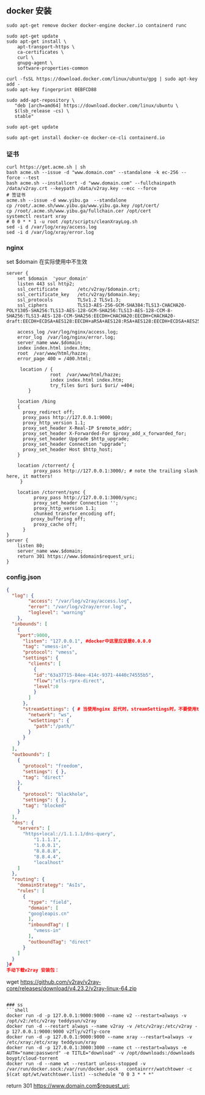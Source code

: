 ## docker 安装
```
sudo apt-get remove docker docker-engine docker.io containerd runc

sudo apt-get update
sudo apt-get install \
    apt-transport-https \
    ca-certificates \
    curl \
    gnupg-agent \
    software-properties-common

curl -fsSL https://download.docker.com/linux/ubuntu/gpg | sudo apt-key add -
sudo apt-key fingerprint 0EBFCD88

sudo add-apt-repository \
   "deb [arch=amd64] https://download.docker.com/linux/ubuntu \
   $(lsb_release -cs) \
   stable"
   
sudo apt-get update

sudo apt-get install docker-ce docker-ce-cli containerd.io
```

### 证书
```
curl https://get.acme.sh | sh
bash acme.sh --issue -d "www.domain.com" --standalone -k ec-256 --force --test
bash acme.sh --installcert -d "www.domain.com" --fullchainpath /data/v2ray.crt --keypath /data/v2ray.key --ecc --force          
# 签证书                   
acme.sh --issue -d www.yibu.ga  --standalone 
cp /root/.acme.sh/www.yibu.ga/www.yibu.ga.key /opt/cert/
cp /root/.acme.sh/www.yibu.ga/fullchain.cer /opt/cert
systemctl restart xray
# 0 0 * * 1 -u root /opt/scripts/cleanXrayLog.sh
sed -i d /var/log/xray/access.log
sed -i d /var/log/xray/error.log
```

### nginx
set $domain 在实际使用中不生效
```nginx
server {
    set $domain  'your_domain'
    listen 443 ssl http2;
    ssl_certificate       /etc/v2ray/$domain.crt;
    ssl_certificate_key   /etc/v2ray/$domain.key;
    ssl_protocols         TLSv1.2 TLSv1.3;
    ssl_ciphers           TLS13-AES-256-GCM-SHA384:TLS13-CHACHA20-POLY1305-SHA256:TLS13-AES-128-GCM-SHA256:TLS13-AES-128-CCM-8-SHA256:TLS13-AES-128-CCM-SHA256:EECDH+CHACHA20:EECDH+CHACHA20-draft:EECDH+ECDSA+AES128:EECDH+aRSA+AES128:RSA+AES128:EECDH+ECDSA+AES256:EECDH+aRSA+AES256:RSA+AES256:EECDH+ECDSA+3DES:EECDH+aRSA+3DES:RSA+3DES:!MD5;

    access_log /var/log/nginx/access.log;
    error_log  /var/log/nginx/error.log;
    server_name www.$domain;
    index index.html index.htm;
    root  /var/www/html/hazze;
    error_page 400 = /400.html;

     location / {
                root  /var/www/html/hazze;
                index index.html index.htm;
                try_files $uri $uri $uri/ =404;
        }

    location /bing
    {
      proxy_redirect off;
      proxy_pass http://127.0.0.1:9000;
      proxy_http_version 1.1;
      proxy_set_header X-Real-IP $remote_addr;
      proxy_set_header X-Forwarded-For $proxy_add_x_forwarded_for;
      proxy_set_header Upgrade $http_upgrade;
      proxy_set_header Connection "upgrade";
      proxy_set_header Host $http_host;
    }
    
    location /ctorrent/ {
          proxy_pass http://127.0.0.1:3000/; # note the trailing slash here, it matters!
     }
  
    location /ctorrent/sync {
          proxy_pass http://127.0.0.1:3000/sync;
          proxy_set_header Connection '';
          proxy_http_version 1.1;
          chunked_transfer_encoding off;
         proxy_buffering off;
          proxy_cache off;
      }
}
server {
    listen 80;
    server_name www.$domain;
    return 301 https://www.$domain$request_uri;
} 
```

### config.json
```json
{
  "log": {
        "access": "/var/log/v2ray/access.log",
        "error": "/var/log/v2ray/error.log",
        "loglevel": "warning"
    },
  "inbounds": [
    {
    "port":9000,
      "listen": "127.0.0.1", #docker中这里应该是0.0.0.0
      "tag": "vmess-in",
      "protocol": "vmess",
      "settings": {
        "clients": [
          {
          "id":"63a37715-84ee-414c-9371-4440c74555b5",
          "flow":"xtls-rprx-direct",
          "level":0
          }
        ]
      },
      "streamSettings": { # 当使用nginx 反代时，streamSettings时，不要使用tls相关设置，否则会导致400
        "network": "ws",
        "wsSettings": {
          "path":"/path/"
        }
      }
    }
  ],
  "outbounds": [
    {
      "protocol": "freedom",
      "settings": { },
      "tag": "direct"
    },
    {
      "protocol": "blackhole",
      "settings": { },
      "tag": "blocked"
    }
  ],
  "dns": {
    "servers": [
      "https+local://1.1.1.1/dns-query",
          "1.1.1.1",
          "1.0.0.1",
          "8.8.8.8",
          "8.8.4.4",
          "localhost"
    ]
  },
  "routing": {
    "domainStrategy": "AsIs",
    "rules": [
      {
        "type": "field",
        "domain": [
        "googleapis.cn"
        ],
        "inboundTag": [
          "vmess-in"
        ],
        "outboundTag": "direct"
      }
    ]
  }
}# 
手动下载v2ray 安装包：
```
wget https://github.com/v2ray/v2ray-core/releases/download/v4.23.2/v2ray-linux-64.zip
```

### ss
```shell
docker run -d -p 127.0.0.1:9000:9000 --name v2 --restart=always -v /opt/v2:/etc/v2ray teddysun/v2ray
docker run -d --restart always --name v2ray -v /etc/v2ray:/etc/v2ray -p 127.0.0.1:9000:9000 v2fly/v2fly-core 
docker run -d -p 127.0.0.1:9000:9000 --name xray --restart=always -v /etc/xray:/etc/xray teddysun/xray
docker run -d -p 127.0.0.1:3000:3000 --name ct --restart=always -e AUTH="name:password" -e TITLE="download" -v /opt/downloads:/downloads boypt/cloud-torrent
docker run -d --name wt --restart unless-stopped -v /var/run/docker.sock:/var/run/docker.sock   containrrr/watchtower -c $(cat opt/wt/watchtower.list) --schedule "0 0 3 * * *"
```

return 301 https://www.domain.com$request_uri;